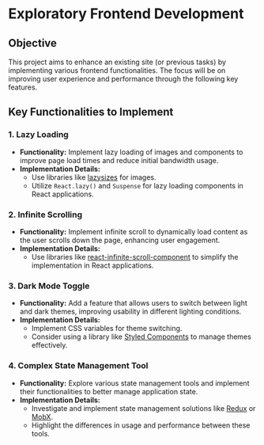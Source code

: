# Exploratory Frontend Development

## Objective
This project aims to enhance an existing site (or previous tasks) by implementing various frontend functionalities. The focus will be on improving user experience and performance through the following key features.

## Key Functionalities to Implement

### 1. Lazy Loading
- **Functionality:** Implement lazy loading of images and components to improve page load times and reduce initial bandwidth usage.
- **Implementation Details:**
  - Use libraries like [lazysizes](https://github.com/aFarkas/lazysizes) for images.
  - Utilize `React.lazy()` and `Suspense` for lazy loading components in React applications.
  
### 2. Infinite Scrolling
- **Functionality:** Implement infinite scroll to dynamically load content as the user scrolls down the page, enhancing user engagement.
- **Implementation Details:**
  - Use libraries like [react-infinite-scroll-component](https://github.com/ankeetmaini/react-infinite-scroll-component) to simplify the implementation in React applications.

### 3. Dark Mode Toggle
- **Functionality:** Add a feature that allows users to switch between light and dark themes, improving usability in different lighting conditions.
- **Implementation Details:**
  - Implement CSS variables for theme switching.
  - Consider using a library like [Styled Components](https://styled-components.com/) to manage themes effectively.

### 4. Complex State Management Tool
- **Functionality:** Explore various state management tools and implement their functionalities to better manage application state.
- **Implementation Details:**
  - Investigate and implement state management solutions like [Redux](https://redux.js.org/) or [MobX](https://mobx.js.org/README.html).
  - Highlight the differences in usage and performance between these tools.
